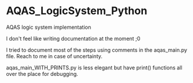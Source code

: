 # AQAS_LogicSystem_Python
AQAS logic system implementation

I don't feel like writing documentation at the moment ;0 

I tried to document most of the steps using comments in the aqas_main.py file. Reach to me in case of uncertainty.

aqas_main_WITH_PRINTS.py is less elegant but have print() functions all over the place for debugging.
